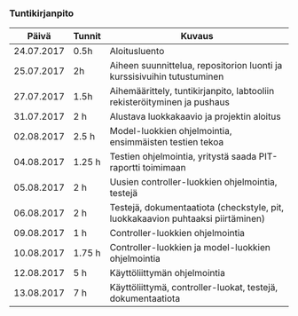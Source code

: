 ### Tuntikirjanpito

Päivä | Tunnit | Kuvaus
-------------|---------|----------
24.07.2017 | 0.5h | Aloitusluento
25.07.2017 | 2h | Aiheen suunnittelua, repositorion luonti ja kurssisivuihin tutustuminen
27.07.2017 | 1.5h | Aihemäärittely, tuntikirjanpito, labtooliin rekisteröityminen ja pushaus
31.07.2017 | 2 h | Alustava luokkakaavio ja projektin aloitus
02.08.2017 | 2.5 h | Model-luokkien ohjelmointia, ensimmäisten testien tekoa
04.08.2017 | 1.25 h | Testien ohjelmointia, yritystä saada PIT-raportti toimimaan
05.08.2017 | 2 h | Uusien controller-luokkien ohjelmointia, testejä
06.08.2017 | 2 h | Testejä, dokumentaatiota (checkstyle, pit, luokkakaavion puhtaaksi piirtäminen)
09.08.2017 | 1 h | Controller-luokkien ohjelmointia
10.08.2017 | 1.75 h | Controller-luokkien ja model-luokkien ohjelmointia
12.08.2017 | 5 h | Käyttöliittymän ohjelmointia
13.08.2017 | 7 h | Käyttöliittymä, controller-luokat, testejä, dokumentaatiota


